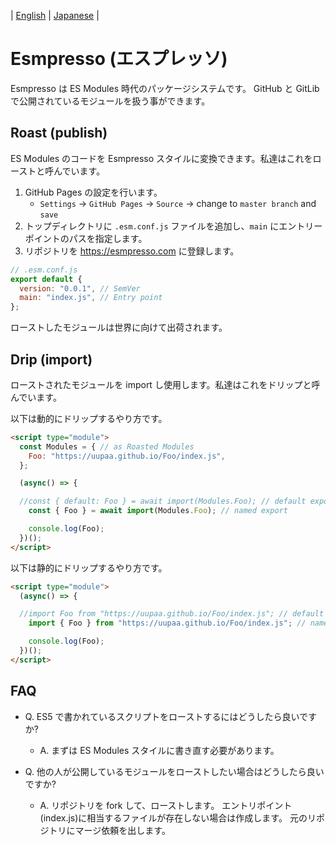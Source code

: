 | [English](README.md) | [Japanese](README.ja.md) |

# Esmpresso (エスプレッソ)

Esmpresso は ES Modules 時代のパッケージシステムです。
GitHub と GitLib で公開されているモジュールを扱う事ができます。

## Roast (publish)

ES Modules のコードを Esmpresso スタイルに変換できます。私達はこれをローストと呼んでいます。

1. GitHub Pages の設定を行います。
    - `Settings` -> `GitHub Pages` -> `Source` -> change to `master branch` and `save`
2. トップディレクトリに `.esm.conf.js` ファイルを追加し、`main` にエントリーポイントのパスを指定します。
3. リポジトリを https://esmpresso.com に登録します。

```js
// .esm.conf.js
export default {
  version: "0.0.1", // SemVer
  main: "index.js", // Entry point
};
```

ローストしたモジュールは世界に向けて出荷されます。

## Drip (import)

ローストされたモジュールを import し使用します。私達はこれをドリップと呼んでいます。

以下は動的にドリップするやり方です。

```html
<script type="module">
  const Modules = { // as Roasted Modules
    Foo: "https://uupaa.github.io/Foo/index.js",
  };

  (async() => {

  //const { default: Foo } = await import(Modules.Foo); // default export
    const { Foo } = await import(Modules.Foo); // named export

    console.log(Foo);
  })();
</script>
```

以下は静的にドリップするやり方です。

```html
<script type="module">
  (async() => {

  //import Foo from "https://uupaa.github.io/Foo/index.js"; // default export
    import { Foo } from "https://uupaa.github.io/Foo/index.js"; // named export

    console.log(Foo);
  })();
</script>
```

## FAQ

- Q. ES5 で書かれているスクリプトをローストするにはどうしたら良いですか?
    - A. まずは ES Modules スタイルに書き直す必要があります。

- Q. 他の人が公開しているモジュールをローストしたい場合はどうしたら良いですか?
    - A. リポジトリを fork して、ローストします。
        エントリポイント(index.js)に相当するファイルが存在しない場合は作成します。
        元のリポジトリにマージ依頼を出します。

